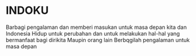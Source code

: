 # INDOKU
Barbagi pengalaman dan memberi masukan untuk masa depan kita dan Indonesia
Hidup untuk perubahan dan untuk melakukan hal-hal yang bermanfaat bagi dirikita Maupin orang lain
Berbqgilah pengalaman untuk masa depan
